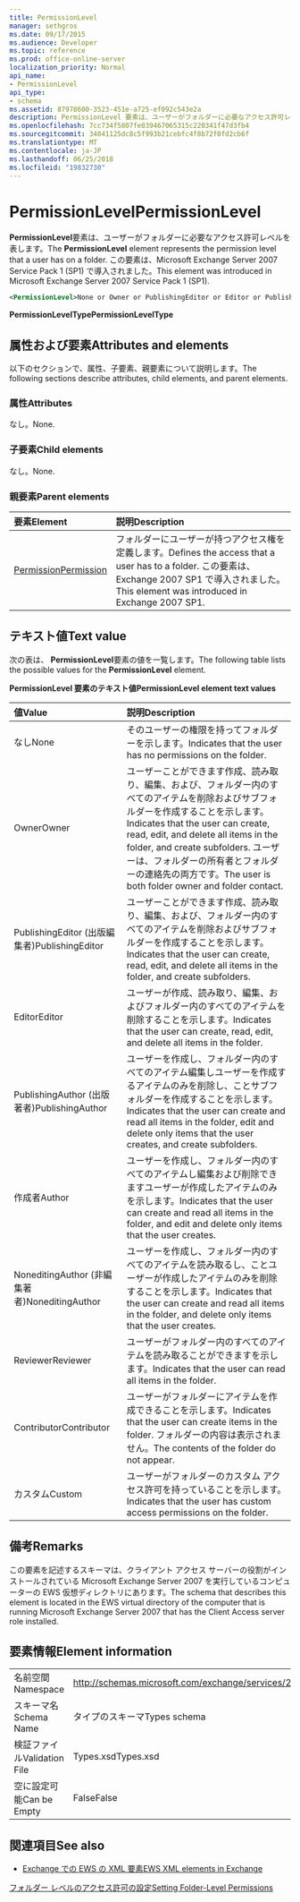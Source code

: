 ```yaml
---
title: PermissionLevel
manager: sethgros
ms.date: 09/17/2015
ms.audience: Developer
ms.topic: reference
ms.prod: office-online-server
localization_priority: Normal
api_name:
- PermissionLevel
api_type:
- schema
ms.assetid: 87978600-3523-451e-a725-ef092c543e2a
description: PermissionLevel 要素は、ユーザーがフォルダーに必要なアクセス許可レベルを表します。 この要素は、Microsoft Exchange Server 2007 Service Pack 1 (SP1) で導入されました。
ms.openlocfilehash: 7cc734f5807fe039467065315c220341f47d3fb4
ms.sourcegitcommit: 34041125dc8c5f993b21cebfc4f8b72f0fd2cb6f
ms.translationtype: MT
ms.contentlocale: ja-JP
ms.lasthandoff: 06/25/2018
ms.locfileid: "19832730"
---
```

# <a name="permissionlevel"></a><span data-ttu-id="45955-104">PermissionLevel</span><span class="sxs-lookup"><span data-stu-id="45955-104">PermissionLevel</span></span>

<span data-ttu-id="45955-105">**PermissionLevel**要素は、ユーザーがフォルダーに必要なアクセス許可レベルを表します。</span><span class="sxs-lookup"><span data-stu-id="45955-105">The **PermissionLevel** element represents the permission level that a user has on a folder.</span></span> <span data-ttu-id="45955-106">この要素は、Microsoft Exchange Server 2007 Service Pack 1 (SP1) で導入されました。</span><span class="sxs-lookup"><span data-stu-id="45955-106">This element was introduced in Microsoft Exchange Server 2007 Service Pack 1 (SP1).</span></span> 
  
```xml
<PermissionLevel>None or Owner or PublishingEditor or Editor or PublishingAuthor or Author or NoneditingAuthor or Reviewer or Contributor or Custom</PermissionLevel>
```

 <span data-ttu-id="45955-107">**PermissionLevelType**</span><span class="sxs-lookup"><span data-stu-id="45955-107">**PermissionLevelType**</span></span>
## <a name="attributes-and-elements"></a><span data-ttu-id="45955-108">属性および要素</span><span class="sxs-lookup"><span data-stu-id="45955-108">Attributes and elements</span></span>

<span data-ttu-id="45955-109">以下のセクションで、属性、子要素、親要素について説明します。</span><span class="sxs-lookup"><span data-stu-id="45955-109">The following sections describe attributes, child elements, and parent elements.</span></span>
  
### <a name="attributes"></a><span data-ttu-id="45955-110">属性</span><span class="sxs-lookup"><span data-stu-id="45955-110">Attributes</span></span>

<span data-ttu-id="45955-111">なし。</span><span class="sxs-lookup"><span data-stu-id="45955-111">None.</span></span>
  
### <a name="child-elements"></a><span data-ttu-id="45955-112">子要素</span><span class="sxs-lookup"><span data-stu-id="45955-112">Child elements</span></span>

<span data-ttu-id="45955-113">なし。</span><span class="sxs-lookup"><span data-stu-id="45955-113">None.</span></span>
  
### <a name="parent-elements"></a><span data-ttu-id="45955-114">親要素</span><span class="sxs-lookup"><span data-stu-id="45955-114">Parent elements</span></span>

|<span data-ttu-id="45955-115">**要素**</span><span class="sxs-lookup"><span data-stu-id="45955-115">**Element**</span></span>|<span data-ttu-id="45955-116">**説明**</span><span class="sxs-lookup"><span data-stu-id="45955-116">**Description**</span></span>|
|:-----|:-----|
|[<span data-ttu-id="45955-117">Permission</span><span class="sxs-lookup"><span data-stu-id="45955-117">Permission</span></span>](permission.md) <br/> |<span data-ttu-id="45955-118">フォルダーにユーザーが持つアクセス権を定義します。</span><span class="sxs-lookup"><span data-stu-id="45955-118">Defines the access that a user has to a folder.</span></span> <span data-ttu-id="45955-119">この要素は、Exchange 2007 SP1 で導入されました。</span><span class="sxs-lookup"><span data-stu-id="45955-119">This element was introduced in Exchange 2007 SP1.</span></span>  <br/> |
   
## <a name="text-value"></a><span data-ttu-id="45955-120">テキスト値</span><span class="sxs-lookup"><span data-stu-id="45955-120">Text value</span></span>

<span data-ttu-id="45955-121">次の表は、 **PermissionLevel**要素の値を一覧します。</span><span class="sxs-lookup"><span data-stu-id="45955-121">The following table lists the possible values for the **PermissionLevel** element.</span></span> 
  
<span data-ttu-id="45955-122">**PermissionLevel 要素のテキスト値**</span><span class="sxs-lookup"><span data-stu-id="45955-122">**PermissionLevel element text values**</span></span>

|<span data-ttu-id="45955-123">**値**</span><span class="sxs-lookup"><span data-stu-id="45955-123">**Value**</span></span>|<span data-ttu-id="45955-124">**説明**</span><span class="sxs-lookup"><span data-stu-id="45955-124">**Description**</span></span>|
|:-----|:-----|
|<span data-ttu-id="45955-125">なし</span><span class="sxs-lookup"><span data-stu-id="45955-125">None</span></span>  <br/> |<span data-ttu-id="45955-126">そのユーザーの権限を持ってフォルダーを示します。</span><span class="sxs-lookup"><span data-stu-id="45955-126">Indicates that the user has no permissions on the folder.</span></span>  <br/> |
|<span data-ttu-id="45955-127">Owner</span><span class="sxs-lookup"><span data-stu-id="45955-127">Owner</span></span>  <br/> |<span data-ttu-id="45955-128">ユーザーことができます作成、読み取り、編集、および、フォルダー内のすべてのアイテムを削除およびサブフォルダーを作成することを示します。</span><span class="sxs-lookup"><span data-stu-id="45955-128">Indicates that the user can create, read, edit, and delete all items in the folder, and create subfolders.</span></span> <span data-ttu-id="45955-129">ユーザーは、フォルダーの所有者とフォルダーの連絡先の両方です。</span><span class="sxs-lookup"><span data-stu-id="45955-129">The user is both folder owner and folder contact.</span></span>  <br/> |
|<span data-ttu-id="45955-130">PublishingEditor (出版編集者)</span><span class="sxs-lookup"><span data-stu-id="45955-130">PublishingEditor</span></span>  <br/> |<span data-ttu-id="45955-131">ユーザーことができます作成、読み取り、編集、および、フォルダー内のすべてのアイテムを削除およびサブフォルダーを作成することを示します。</span><span class="sxs-lookup"><span data-stu-id="45955-131">Indicates that the user can create, read, edit, and delete all items in the folder, and create subfolders.</span></span>  <br/> |
|<span data-ttu-id="45955-132">Editor</span><span class="sxs-lookup"><span data-stu-id="45955-132">Editor</span></span>  <br/> |<span data-ttu-id="45955-133">ユーザーが作成、読み取り、編集、およびフォルダー内のすべてのアイテムを削除することを示します。</span><span class="sxs-lookup"><span data-stu-id="45955-133">Indicates that the user can create, read, edit, and delete all items in the folder.</span></span>  <br/> |
|<span data-ttu-id="45955-134">PublishingAuthor (出版著者)</span><span class="sxs-lookup"><span data-stu-id="45955-134">PublishingAuthor</span></span>  <br/> |<span data-ttu-id="45955-135">ユーザーを作成し、フォルダー内のすべてのアイテム編集しユーザーを作成するアイテムのみを削除し、ことサブフォルダーを作成することを示します。</span><span class="sxs-lookup"><span data-stu-id="45955-135">Indicates that the user can create and read all items in the folder, edit and delete only items that the user creates, and create subfolders.</span></span>  <br/> |
|<span data-ttu-id="45955-136">作成者</span><span class="sxs-lookup"><span data-stu-id="45955-136">Author</span></span>  <br/> |<span data-ttu-id="45955-137">ユーザーを作成し、フォルダー内のすべてのアイテムし編集および削除できますユーザーが作成したアイテムのみを示します。</span><span class="sxs-lookup"><span data-stu-id="45955-137">Indicates that the user can create and read all items in the folder, and edit and delete only items that the user creates.</span></span>  <br/> |
|<span data-ttu-id="45955-138">NoneditingAuthor (非編集著者)</span><span class="sxs-lookup"><span data-stu-id="45955-138">NoneditingAuthor</span></span>  <br/> |<span data-ttu-id="45955-139">ユーザーを作成し、フォルダー内のすべてのアイテムを読み取るし、ことユーザーが作成したアイテムのみを削除することを示します。</span><span class="sxs-lookup"><span data-stu-id="45955-139">Indicates that the user can create and read all items in the folder, and delete only items that the user creates.</span></span>  <br/> |
|<span data-ttu-id="45955-140">Reviewer</span><span class="sxs-lookup"><span data-stu-id="45955-140">Reviewer</span></span>  <br/> |<span data-ttu-id="45955-141">ユーザーがフォルダー内のすべてのアイテムを読み取ることができますを示します。</span><span class="sxs-lookup"><span data-stu-id="45955-141">Indicates that the user can read all items in the folder.</span></span>  <br/> |
|<span data-ttu-id="45955-142">Contributor</span><span class="sxs-lookup"><span data-stu-id="45955-142">Contributor</span></span>  <br/> |<span data-ttu-id="45955-143">ユーザーがフォルダーにアイテムを作成できることを示します。</span><span class="sxs-lookup"><span data-stu-id="45955-143">Indicates that the user can create items in the folder.</span></span> <span data-ttu-id="45955-144">フォルダーの内容は表示されません。</span><span class="sxs-lookup"><span data-stu-id="45955-144">The contents of the folder do not appear.</span></span>  <br/> |
|<span data-ttu-id="45955-145">カスタム</span><span class="sxs-lookup"><span data-stu-id="45955-145">Custom</span></span>  <br/> |<span data-ttu-id="45955-146">ユーザーがフォルダーのカスタム アクセス許可を持っていることを示します。</span><span class="sxs-lookup"><span data-stu-id="45955-146">Indicates that the user has custom access permissions on the folder.</span></span>  <br/> |
   
## <a name="remarks"></a><span data-ttu-id="45955-147">備考</span><span class="sxs-lookup"><span data-stu-id="45955-147">Remarks</span></span>

<span data-ttu-id="45955-148">この要素を記述するスキーマは、クライアント アクセス サーバーの役割がインストールされている Microsoft Exchange Server 2007 を実行しているコンピューターの EWS 仮想ディレクトリにあります。</span><span class="sxs-lookup"><span data-stu-id="45955-148">The schema that describes this element is located in the EWS virtual directory of the computer that is running Microsoft Exchange Server 2007 that has the Client Access server role installed.</span></span>
  
## <a name="element-information"></a><span data-ttu-id="45955-149">要素情報</span><span class="sxs-lookup"><span data-stu-id="45955-149">Element information</span></span>

|||
|:-----|:-----|
|<span data-ttu-id="45955-150">名前空間</span><span class="sxs-lookup"><span data-stu-id="45955-150">Namespace</span></span>  <br/> |http://schemas.microsoft.com/exchange/services/2006/types  <br/> |
|<span data-ttu-id="45955-151">スキーマ名</span><span class="sxs-lookup"><span data-stu-id="45955-151">Schema Name</span></span>  <br/> |<span data-ttu-id="45955-152">タイプのスキーマ</span><span class="sxs-lookup"><span data-stu-id="45955-152">Types schema</span></span>  <br/> |
|<span data-ttu-id="45955-153">検証ファイル</span><span class="sxs-lookup"><span data-stu-id="45955-153">Validation File</span></span>  <br/> |<span data-ttu-id="45955-154">Types.xsd</span><span class="sxs-lookup"><span data-stu-id="45955-154">Types.xsd</span></span>  <br/> |
|<span data-ttu-id="45955-155">空に設定可能</span><span class="sxs-lookup"><span data-stu-id="45955-155">Can be Empty</span></span>  <br/> |<span data-ttu-id="45955-156">False</span><span class="sxs-lookup"><span data-stu-id="45955-156">False</span></span>  <br/> |
   
## <a name="see-also"></a><span data-ttu-id="45955-157">関連項目</span><span class="sxs-lookup"><span data-stu-id="45955-157">See also</span></span>



- [<span data-ttu-id="45955-158">Exchange での EWS の XML 要素</span><span class="sxs-lookup"><span data-stu-id="45955-158">EWS XML elements in Exchange</span></span>](ews-xml-elements-in-exchange.md)


[<span data-ttu-id="45955-159">フォルダー レベルのアクセス許可の設定</span><span class="sxs-lookup"><span data-stu-id="45955-159">Setting Folder-Level Permissions</span></span>](http://msdn.microsoft.com/library/c7530e86-5112-401c-b10a-9c054ae59f07%28Office.15%29.aspx)

